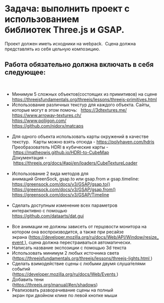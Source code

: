 # Задача: выполнить проект с использованием библиотек Three.js и GSAP. 
Проект должен иметь исходники на webpack. 
Сцена должна представлять из себя цельную композицию. 
 
## Работа обязательно должна включать в себя следующее: 
 
- Минимум 5 сложных объектов(состоящих из примитивов) на сцене     
    https://threejsfundamentals.org/threejs/lessons/threejs-primitives.html
 
- Использование различных текстур для каждого объекта. Сайты, которые могут в этом помочь:   
    https://3dtextures.me/  
    https://www.arroway-textures.ch/    
    https://www.poliigon.com/  
    https://github.com/nidorx/matcaps  
 
- Для одного объекта использовать карты окружений в качестве текстур.     
    Карты можно взять отсюда - https://polyhaven.com/hdris    
    Преобразователь HDRI в кубические карты - https://matheowis.github.io/HDRI-to-CubeMap   
    Документация - https://threejs.org/docs/#api/en/loaders/CubeTextureLoader  
 
- Использование 2 вида методов для анимаций GreenSock, gsap.to или gsap.from и gsap.timeline:     
    https://greensock.com/docs/v3/GSAP/gsap.to()  
    https://greensock.com/docs/v3/GSAP/gsap.from()  
    https://greensock.com/docs/v3/GSAP/Timeline  
 
- Сделать доступным изменение всех параметров интерактивно c помощью  
    https://github.com/dataarts/dat.gui  
 
- Все анимации не должны зависеть от герцовости монитора на котором она воспроизводится,
а также при ресайзе экрана (https://developer.mozilla.org/ru/docs/Web/API/Window/resize_event ), 
сцена должна перестраиваться автоматически. 
 
- Написать название экспозиции с помощью 3d текста  
- Использовать минимум 2 любых источника света  
    (https://threejsfundamentals.org/threejs/lessons/threejs-lights.html ) 
 
- Сделать взимодействие сцены с любыми двумя слушателями событий  
    (https://developer.mozilla.org/ru/docs/Web/Events ) 
 
- Добавить тени   
    (https://threejs.org/manual/#en/shadows) 
 
- Реализовать разворачивание сцены на полный экран при двойном клике по левой кнопке мыши 